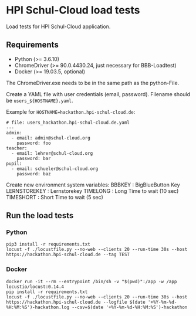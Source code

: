 # HPI Schul-Cloud load tests

Load tests for HPI Schul-Cloud application.

## Requirements

- Python (>= 3.6.10)
- ChromeDriver (>= 90.0.4430.24, just necessary for BBB-Loadtest)
- Docker (>= 19.03.5, optional)

The ChromeDriver.exe needs to be in the same path as the python-File.

Create a YAML file with user credentials (email, password). Filename should be `users_${HOSTNAME}.yaml`.

Example for `HOSTNAME=hackathon.hpi-schul-cloud.de`:
```
# file: users_hackathon.hpi-schul-cloud.de.yaml
---
admin:
  - email: admin@schul-cloud.org
    password: foo
teacher:
  - email: lehrer@schul-cloud.org
    password: bar
pupil:
  - email: schueler@schul-cloud.org
    password: baz
```
Create new environment system variables:
BBBKEY        : BigBlueButton Key
LERNSTOREKEY  : Lernstorekey
TIMELONG      : Long Time to wait (10 sec)
TIMESHORT     : Short Time to wait (5 sec)

## Run the load tests

### Python

```
pip3 install -r requirements.txt
locust -f ./locustfile.py --no-web --clients 20 --run-time 30s --host https://hackathon.hpi-schul-cloud.de --tag TEST
```

### Docker

```
docker run -it --rm --entrypoint /bin/sh -v "$(pwd)":/app -w /app locustio/locust:0.14.4
pip install -r requirements.txt
locust -f ./locustfile.py --no-web --clients 20 --run-time 30s --host https://hackathon.hpi-schul-cloud.de --logfile $(date '+%Y-%m-%d-%H:%M:%S')-hackathon.log --csv=$(date '+%Y-%m-%d-%H:%M:%S')-hackathon
```
